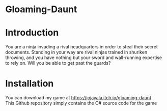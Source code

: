 # Gloaming-Daunt
# Introduction
You are a ninja invading a rival headquarters in order to steal their secret documents. Standing in your way are rival ninjas trained in shuriken throwing, and you have nothing but your sword and wall-running expertise to rely on. Will you be able to get past the guards?
# Installation
You can download my game at https://jojayala.itch.io/gloaming-daunt <br />
This Github repository simply contains the C# source code for the game
